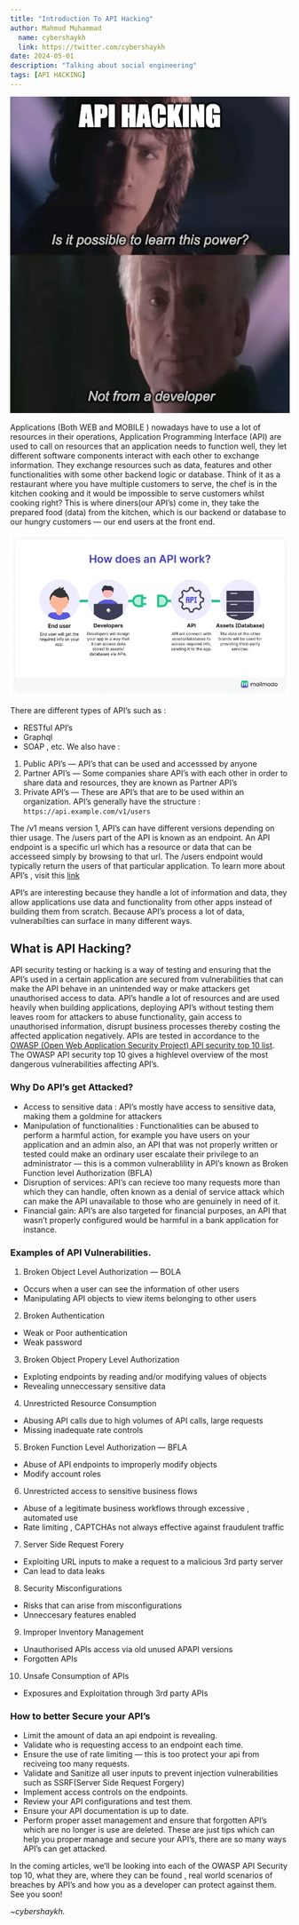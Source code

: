 ```yaml
---
title: "Introduction To API Hacking"
author: Mahmud Muhammad
  name: cybershaykh
  link: https://twitter.com/cybershaykh
date: 2024-05-01
description: "Talking about social engineering"
tags: [API HACKING] 
---
```

 
 ![api hacking](assets/img/api_hacking.jpg)

Applications (Both WEB and MOBILE ) nowadays have to use a lot of resources in their operations, Application Programming Interface (API) are used to call on resources that an application needs to function well, they let different software components interact with each other to exchange information. They exchange resources such as data, features and other functionalities with some other backend logic or database. Think of it as a restaurant where you have multiple customers to serve, the chef is in the kitchen cooking and it would be impossible to serve customers whilst cooking right? This is where diners(our API’s) come in, they take the prepared food (data) from the kitchen, which is our backend or database to our hungry customers — our end users at the front end.

![api working](assets/img/api_working.jpg)

There are different types of API’s such as :

 - RESTful API’s
 - Graphql
 - SOAP , etc.
We also have :

1. Public API’s — API’s that can be used and accesssed by anyone
2. Partner API’s — Some companies share API’s with each other in order to share data and resources, they are known as Partner API’s
3. Private API’s — These are API’s that are to be used within an organization.
API’s generally have the structure : ``` https://api.example.com/v1/users ```

The /v1 means version 1, API’s can have different versions depending on thier usage. The /users part of the API is known as an endpoint. An API endpoint is a specific url which has a resource or data that can be accesseed simply by browsing to that url. The /users endpoint would typically return the users of that particular application. To learn more about API’s , visit this [link](https://www.ibm.com/topics/api)

API’s are interesting because they handle a lot of information and data, they allow applications use data and functionality from other apps instead of building them from scratch. Because API’s process a lot of data, vulnerabilties can surface in many different ways.

## What is API Hacking?

API security testing or hacking is a way of testing and ensuring that the API’s used in a certain application are secured from vulnerabilities that can make the API behave in an unintended way or make attackers get unauthorised access to data. API’s handle a lot of resources and are used heavily when building applications, deploying API’s without testing them leaves room for attackers to abuse functionality, gain access to unauthorised information, disrupt business processes thereby costing the affected application negatively. APIs are tested in accordance to the [OWASP (Open Web Application Security Project) API security top 10 list](https://owasp.org/API-Security/editions/2023/en/0x11-t10/). The OWASP API security top 10 gives a highlevel overview of the most dangerous vulnerabilities affecting API’s.

### Why Do API’s get Attacked?

- Access to sensitive data : API’s mostly have access to sensitive data, making them a goldmine for attackers
- Manipulation of functionalities : Functionalities can be abused to perform a harmful action, for example you have users on your application and an admin also, an API that was not properly written or tested could make an ordinary user escalate their privilege to an administrator — this is a common vulnerablility in API’s known as Broken Function level Authorization (BFLA)
 - Disruption of services: API’s can recieve too many requests more than which they can handle, often known as a denial of service attack which can make the API unavailable to those who are genuinely in need of it.
- Financial gain: API’s are also targeted for financial purposes, an API that wasn’t properly configured would be harmful in a bank application for instance.
  
### Examples of API Vulnerabilities.

1. Broken Object Level Authorization — BOLA
- Occurs when a user can see the information of other users
- Manipulating API objects to view items belonging to other users

2. Broken Authentication

- Weak or Poor authentication
- Weak password
  
3. Broken Object Propery Level Authorization

- Exploting endpoints by reading and/or modifying values of objects
- Revealing unneccessary sensitive data
  
4. Unrestricted Resource Consumption

- Abusing API calls due to high volumes of API calls, large requests
- Missing inadequate rate controls
  
5. Broken Function Level Authorization — BFLA

- Abuse of API endpoints to improperly modify objects
- Modify account roles
  
6. Unrestricted access to sensitive business flows

- Abuse of a legitimate business workflows through excessive , automated use
- Rate limiting , CAPTCHAs not always effective against fraudulent traffic
  
7. Server Side Request Forery

- Exploiting URL inputs to make a request to a malicious 3rd party server
- Can lead to data leaks
  
8. Security Misconfigurations

- Risks that can arise from misconfigurations
- Unneccesary features enabled
  
9. Improper Inventory Management

- Unauthorised APIs access via old unused APAPI versions
- Forgotten APIs
  
10. Unsafe Consumption of APIs

- Exposures and Exploitation through 3rd party APIs

### How to better Secure your API’s
- Limit the amount of data an api endpoint is revealing.
- Validate who is requesting access to an endpoint each time.
- Ensure the use of rate limiting — this is too protect your api from reciveing too many requests.
- Validate and Sanitize all user inputs to prevent injection vulnerabilities such as SSRF(Server Side Request Forgery)
- Implement access controls on the endpoints.
- Review your API configurations and test them.
- Ensure your API documentation is up to date.
- Perform proper asset management and ensure that forgotten API’s which are no longer is use are deleted.
These are just tips which can help you proper manage and secure your API’s, there are so many ways API’s can get attacked.

In the coming articles, we’ll be looking into each of the OWASP API Security top 10, what they are, where they can be found , real world scenarios of breaches by API’s and how you as a developer can protect against them. See you soon!

_~cybershaykh._
